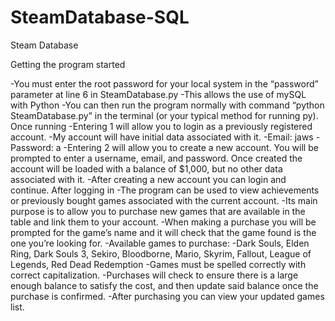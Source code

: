 # SteamDatabase-SQL
Steam Database

Getting the program started
 
 -You must enter the root password for your local system in the   “password” parameter at line 6 in SteamDatabase.py
    -This allows the use of mySQL with Python
 -You can then run the program normally with command “python SteamDatabase.py” in the terminal (or your typical method for running py).
Once running
 -Entering 1 will allow you to login as a previously registered account. 
    -My account will have initial data associated with it.
        -Email: jaws
        -Password: a
 -Entering 2 will allow you to create a new account. You will be prompted to enter a username, email, and password. Once created the account will be loaded with a balance of $1,000, but no other data associated with it.
    -After creating a new account you can login and continue.
After logging in
 -The program can be used to view achievements or previously bought games associated with the current account.
 -Its main purpose is to allow you to purchase new games that are available in the table and link them to your account.
 -When making a purchase you will be prompted for the game’s name and it will check that the game found is the one you’re looking for.
    -Available games to purchase:
        -Dark Souls, Elden Ring, Dark Souls 3, Sekiro, Bloodborne, Mario, Skyrim, Fallout, League of Legends, Red Dead Redemption
    -Games must be spelled correctly with correct capitalization.
 -Purchases will check to ensure there is a large enough balance to satisfy the cost, and then update said balance once the purchase is confirmed.
 -After purchasing you can view your updated games list.
